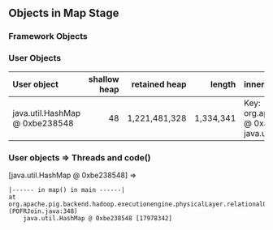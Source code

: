 ## Objects in Map Stage


### Framework Objects



### User Objects

| User object | shallow heap | retained heap | length | inner object | inner size | threads | code() |
|:------------| ------------:| -------------:| ------:|:------------ | ----------:| :------ | :------|
| java.util.HashMap @ 0xbe238548 | 48 | 1,221,481,328 | 1,334,341 | Key: org.apache.pig.data.BinSedesTuple @ 0xaa0c6fc8 + Value: java.util.ArrayList @ 0xaa0c7058 | 72 + 1,048 | main | map |

### User objects => Threads and code() 

[java.util.HashMap @ 0xbe238548] =>

	|------ in map() in main ------|
	at org.apache.pig.backend.hadoop.executionengine.physicalLayer.relationalOperators.POFRJoin.setUpHashMap()V (POFRJoin.java:348)
		java.util.HashMap @ 0xbe238548 [17978342]


